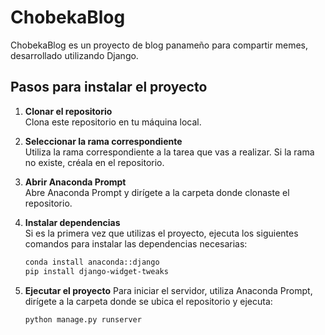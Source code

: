 # ChobekaBlog

ChobekaBlog es un proyecto de blog panameño para compartir memes, desarrollado utilizando Django.

## Pasos para instalar el proyecto

1. **Clonar el repositorio**  
   Clona este repositorio en tu máquina local.

2. **Seleccionar la rama correspondiente**  
   Utiliza la rama correspondiente a la tarea que vas a realizar. Si la rama no existe, créala en el repositorio.

3. **Abrir Anaconda Prompt**  
   Abre Anaconda Prompt y dirígete a la carpeta donde clonaste el repositorio.

4. **Instalar dependencias**  
   Si es la primera vez que utilizas el proyecto, ejecuta los siguientes comandos para instalar las dependencias necesarias:

   ```sh
   conda install anaconda::django
   pip install django-widget-tweaks

5. **Ejecutar el proyecto**
    Para iniciar el servidor, utiliza Anaconda Prompt, dirígete a la carpeta donde se ubica el repositorio y ejecuta:

    ```sh
   python manage.py runserver